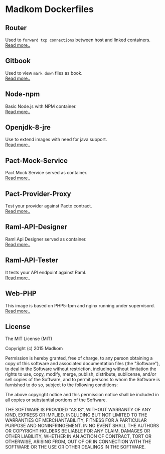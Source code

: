 Madkom Dockerfiles
==================

## Router

Used to `forward tcp connections` between host and linked containers.  
[Read more..](router/README.md)

## Gitbook

Used to view `mark down` files as book.      
[Read more..](gitbook/README.md)

## Node-npm

Basic Node.js with NPM container.  
[Read more..](node-npm/README.md)

## Openjdk-8-jre

Use to extend images with need for java support.  
[Read more..](openjdk-8-jre/README.md)

## Pact-Mock-Service

Pact Mock Service served as container.  
[Read more..](pact-mock-service/README.md)

## Pact-Provider-Proxy

Test your provider against Pacto contract.  
[Read more..](pact-provider-proxy/README.md)

## Raml-API-Designer

Raml Api Designer served as container.  
[Read more..](raml-api-designer/README.md)

## Raml-API-Tester
It tests your API endpoint against Raml.  
[Read more..](raml-api-tester/README.md)

## Web-PHP

This image is based on PHP5-fpm and nginx running under supervisord.  
[Read more..](web-php/README.md)


## License

The MIT License (MIT)

Copyright (c) 2015 Madkom

Permission is hereby granted, free of charge, to any person obtaining a copy
of this software and associated documentation files (the "Software"), to deal
in the Software without restriction, including without limitation the rights
to use, copy, modify, merge, publish, distribute, sublicense, and/or sell
copies of the Software, and to permit persons to whom the Software is
furnished to do so, subject to the following conditions:

The above copyright notice and this permission notice shall be included in all
copies or substantial portions of the Software.

THE SOFTWARE IS PROVIDED "AS IS", WITHOUT WARRANTY OF ANY KIND, EXPRESS OR
IMPLIED, INCLUDING BUT NOT LIMITED TO THE WARRANTIES OF MERCHANTABILITY,
FITNESS FOR A PARTICULAR PURPOSE AND NONINFRINGEMENT. IN NO EVENT SHALL THE
AUTHORS OR COPYRIGHT HOLDERS BE LIABLE FOR ANY CLAIM, DAMAGES OR OTHER
LIABILITY, WHETHER IN AN ACTION OF CONTRACT, TORT OR OTHERWISE, ARISING FROM,
OUT OF OR IN CONNECTION WITH THE SOFTWARE OR THE USE OR OTHER DEALINGS IN THE
SOFTWARE.

